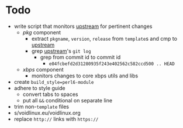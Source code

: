 Todo
====

- write script that monitors [upstream][upstream] for pertinent changes
  - *pkg* component
    - extract `pkgname`, `version`, `release` from `template`s and cmp to
      [upstream][upstream]
    - grep [upstream][upstream]'s `git log`
      - grep from commit id to commit id
        - `e04fcbefd2d31280935f243e402562c582ccd500 .. HEAD`
  - *xbps* component
    - monitors changes to core xbps utils and libs
- create `build_style=perl6-module`
- adhere to style guide
  - convert tabs to spaces
  - put all `&&` conditional on separate line
- trim non-`template` files
- s/voidlinux.eu/voidlinux.org
- replace `http://` links with `https://`

[upstream]: https://github.com/void-linux/void-packages
